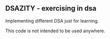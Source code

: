 ## DSAZITY - exercising in dsa

Implementing different DSA just for learning.

This code is not intended to be used anywhere.

